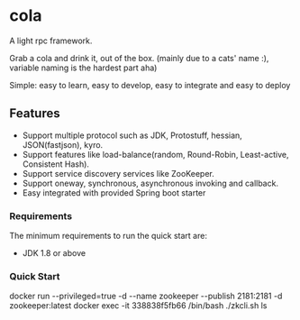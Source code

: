 # cola
A light rpc framework. 

Grab a cola and drink it, out of the box.
(mainly due to a cats' name :),  variable naming is the hardest part aha)

Simple: easy to learn, easy to develop, easy to integrate and easy to deploy

## Features
- Support multiple protocol such as JDK, Protostuff, hessian, JSON(fastjson), kyro.
- Support features like load-balance(random, Round-Robin, Least-active, Consistent Hash).
- Support service discovery services like ZooKeeper.
- Support oneway, synchronous, asynchronous invoking and callback.
- Easy integrated with provided Spring boot starter

### Requirements
The minimum requirements to run the quick start are:
* JDK 1.8 or above


### Quick Start









docker run --privileged=true -d --name zookeeper --publish 2181:2181  -d zookeeper:latest
docker exec -it 338838f5fb66 /bin/bash
./zkcli.sh
ls

